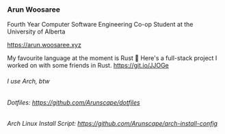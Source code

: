 ### Arun Woosaree
Fourth Year Computer Software Engineering Co-op Student at the University of Alberta 

https://arun.woosaree.xyz

My favourite language at the moment is Rust 🦀
Here's a full-stack project I worked on with some friends in Rust. https://git.io/JJOGe

###### I use Arch, btw
###### Dotfiles: https://github.com/Arunscape/dotfiles
###### Arch Linux Install Script: https://github.com/Arunscape/arch-install-config
<!--
**Arunscape/Arunscape** is a ✨ _special_ ✨ repository because its `README.md` (this file) appears on your GitHub profile.

Here are some ideas to get you started:

- 🔭 I’m currently working on ...
- 🌱 I’m currently learning ...
- 👯 I’m looking to collaborate on ...
- 🤔 I’m looking for help with ...
- 💬 Ask me about ...
- 📫 How to reach me: ...
- 😄 Pronouns: ...
- ⚡ Fun fact: ...
-->
